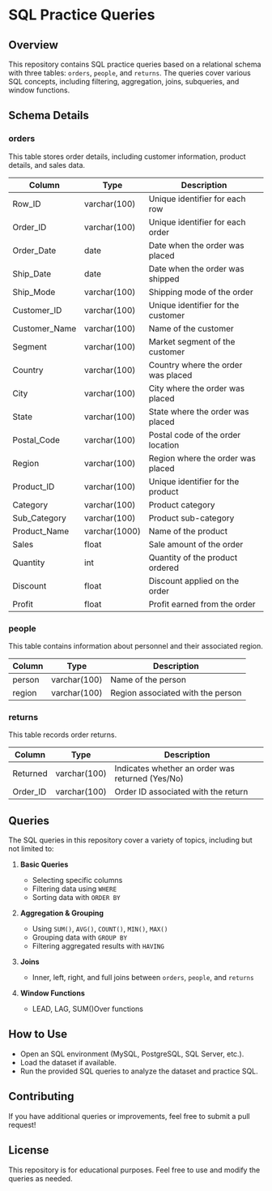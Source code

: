 # SQL Practice Queries

## Overview
This repository contains SQL practice queries based on a relational schema with three tables: `orders`, `people`, and `returns`. The queries cover various SQL concepts, including filtering, aggregation, joins, subqueries, and window functions.

## Schema Details

### orders
This table stores order details, including customer information, product details, and sales data.

| Column         | Type          | Description |
|---------------|--------------|-------------|
| Row_ID        | varchar(100)  | Unique identifier for each row |
| Order_ID      | varchar(100)  | Unique identifier for each order |
| Order_Date    | date          | Date when the order was placed |
| Ship_Date     | date          | Date when the order was shipped |
| Ship_Mode     | varchar(100)  | Shipping mode of the order |
| Customer_ID   | varchar(100)  | Unique identifier for the customer |
| Customer_Name | varchar(100)  | Name of the customer |
| Segment       | varchar(100)  | Market segment of the customer |
| Country       | varchar(100)  | Country where the order was placed |
| City          | varchar(100)  | City where the order was placed |
| State         | varchar(100)  | State where the order was placed |
| Postal_Code   | varchar(100)  | Postal code of the order location |
| Region        | varchar(100)  | Region where the order was placed |
| Product_ID    | varchar(100)  | Unique identifier for the product |
| Category      | varchar(100)  | Product category |
| Sub_Category  | varchar(100)  | Product sub-category |
| Product_Name  | varchar(1000) | Name of the product |
| Sales         | float         | Sale amount of the order |
| Quantity      | int           | Quantity of the product ordered |
| Discount      | float         | Discount applied on the order |
| Profit        | float         | Profit earned from the order |

### people
This table contains information about personnel and their associated region.

| Column | Type         | Description |
|--------|------------|-------------|
| person | varchar(100) | Name of the person |
| region | varchar(100) | Region associated with the person |

### returns
This table records order returns.

| Column    | Type         | Description |
|-----------|-------------|-------------|
| Returned  | varchar(100) | Indicates whether an order was returned (Yes/No) |
| Order_ID  | varchar(100) | Order ID associated with the return |

## Queries
The SQL queries in this repository cover a variety of topics, including but not limited to:

1. **Basic Queries**
   - Selecting specific columns
   - Filtering data using `WHERE`
   - Sorting data with `ORDER BY`
   
2. **Aggregation & Grouping**
   - Using `SUM()`, `AVG()`, `COUNT()`, `MIN()`, `MAX()`
   - Grouping data with `GROUP BY`
   - Filtering aggregated results with `HAVING`

3. **Joins**
   - Inner, left, right, and full joins between `orders`, `people`, and `returns`

4. **Window Functions**
   - LEAD, LAG, SUM()Over functions


## How to Use
- Open an SQL environment (MySQL, PostgreSQL, SQL Server, etc.).
- Load the dataset if available.
- Run the provided SQL queries to analyze the dataset and practice SQL.

## Contributing
If you have additional queries or improvements, feel free to submit a pull request!

## License
This repository is for educational purposes. Feel free to use and modify the queries as needed.

